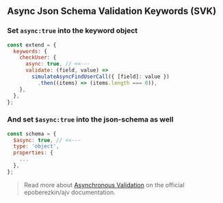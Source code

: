 ## Async Json Schema Validation Keywords (SVK)

### Set `async:true` into the keyword object

```javascript
const extend = {
  keywords: {
    checkUser: {
      async: true, // <<---
      validate: (field, value) =>
        simulateAsyncFindUserCall({ [field]: value })
          .then((items) => (items.length === 0)),
    },
  },
};
```

### And set `$async:true` into the json-schema as well

```javascript
const schema = {
  $async: true, // <<---
  type: 'object',
  properties: {
    ...
  },
};
```

> Read more about [Asynchronous Validation](https://github.com/epoberezkin/ajv#asynchronous-validation) on the official epoberezkin/ajv documentation.
